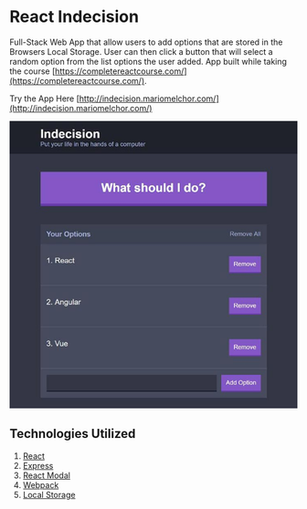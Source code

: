 # React Indecision

Full-Stack Web App that allow users to add options that are stored in the Browsers Local Storage. User can then click a button that will select a random option from the list options the user added. App built while taking the course [https://completereactcourse.com/](https://completereactcourse.com/).

Try the App Here [http://indecision.mariomelchor.com/](http://indecision.mariomelchor.com/)

![App Screenshot](/public/images/indecision-screenshot.jpg)

## Technologies Utilized

1. [React](https://reactjs.org/)
2. [Express](https://expressjs.com/)
3. [React Modal](http://reactcommunity.org/react-modal/)
4. [Webpack](https://webpack.js.org/)
5. [Local Storage](https://developer.mozilla.org/en-US/docs/Web/API/Window/localStorage)

